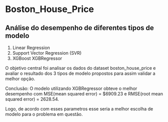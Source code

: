 # Boston_House_Price

## Análise do desempenho de diferentes tipos de modelo

1. Linear Regression
2. Support Vector Regression (SVR)
3. XGBoost XGBRegressor

O objetivo central foi analisar os dados do dataset boston_house_price e avaliar o resultado dos 3 tipos de modelo propostos para assim validar a melhor opção.

Conclusão: O modelo utilizando XGBRegressor obteve o melhor desempenho com MSE(mean squared error) = $6909.23 e RMSE(root mean squared error) = 2628.54. 

Logo, de acordo com esses parametros esse seria a melhor escolha de modelo para o problema em questão.
